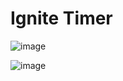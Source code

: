 # Ignite Timer

![image](https://user-images.githubusercontent.com/86474551/187252246-78411333-038e-4d4d-9ff5-157177c4a0bc.png)

![image](https://user-images.githubusercontent.com/86474551/187739257-517b99f0-477a-4503-9d2d-b90557248ddc.png)


